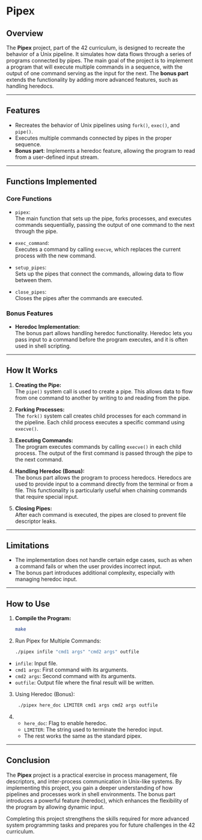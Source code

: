 # Pipex

## Overview

The **Pipex** project, part of the 42 curriculum, is designed to recreate the behavior of a Unix pipeline. It simulates how data flows through a series of programs connected by pipes. The main goal of the project is to implement a program that will execute multiple commands in a sequence, with the output of one command serving as the input for the next. The **bonus part** extends the functionality by adding more advanced features, such as handling heredocs.

---

## Features

- Recreates the behavior of Unix pipelines using `fork()`, `exec()`, and `pipe()`.
- Executes multiple commands connected by pipes in the proper sequence.
- **Bonus part**: Implements a heredoc feature, allowing the program to read from a user-defined input stream.

---

## Functions Implemented

### Core Functions

- `pipex`:  
  The main function that sets up the pipe, forks processes, and executes commands sequentially, passing the output of one command to the next through the pipe.

- `exec_command`:  
  Executes a command by calling `execve`, which replaces the current process with the new command.

- `setup_pipes`:  
  Sets up the pipes that connect the commands, allowing data to flow between them.

- `close_pipes`:  
  Closes the pipes after the commands are executed.

### Bonus Features

- **Heredoc Implementation**:  
  The bonus part allows handling heredoc functionality. Heredoc lets you pass input to a command before the program executes, and it is often used in shell scripting.

---

## How It Works

1. **Creating the Pipe:**  
   The `pipe()` system call is used to create a pipe. This allows data to flow from one command to another by writing to and reading from the pipe.

2. **Forking Processes:**  
   The `fork()` system call creates child processes for each command in the pipeline. Each child process executes a specific command using `execve()`.

3. **Executing Commands:**  
   The program executes commands by calling `execve()` in each child process. The output of the first command is passed through the pipe to the next command.

4. **Handling Heredoc (Bonus):**  
   The bonus part allows the program to process heredocs. Heredocs are used to provide input to a command directly from the terminal or from a file. This functionality is particularly useful when chaining commands that require special input.

5. **Closing Pipes:**  
   After each command is executed, the pipes are closed to prevent file descriptor leaks.

---

## Limitations

- The implementation does not handle certain edge cases, such as when a command fails or when the user provides incorrect input.
- The bonus part introduces additional complexity, especially with managing heredoc input.

---

## How to Use

1. **Compile the Program:**
   ```bash
   make
2. Run Pipex for Multiple Commands:
   ```bash
   ./pipex infile "cmd1 args" "cmd2 args" outfile
  - `infile`: Input file.
  - `cmd1 args`: First command with its arguments.
  - `cmd2 args`: Second command with its arguments.
  - `outfile`: Output file where the final result will be written.

3. Using Heredoc (Bonus):
   ```bash
    ./pipex here_doc LIMITER cmd1 args cmd2 args outfile
2.  *   `here_doc`: Flag to enable heredoc.
    *   `LIMITER`: The string used to terminate the heredoc input.
    *   The rest works the same as the standard pipex.

---

## Conclusion

The **Pipex** project is a practical exercise in process management, file descriptors, and inter-process communication in Unix-like systems. By implementing this project, you gain a deeper understanding of how pipelines and processes work in shell environments. The bonus part introduces a powerful feature (heredoc), which enhances the flexibility of the program by allowing dynamic input.

Completing this project strengthens the skills required for more advanced system programming tasks and prepares you for future challenges in the 42 curriculum.

